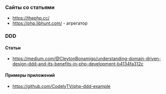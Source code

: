 
### Сайты со статьями

- https://thephp.cc/
- https://php.libhunt.com/ - агрегатор

### DDD

#### Статьи

- https://medium.com/@CleytonBonamigo/understanding-domain-driven-design-ddd-and-its-benefits-in-php-development-b4134fa312c

#### Примеры приложений

- https://github.com/CodelyTV/php-ddd-example
